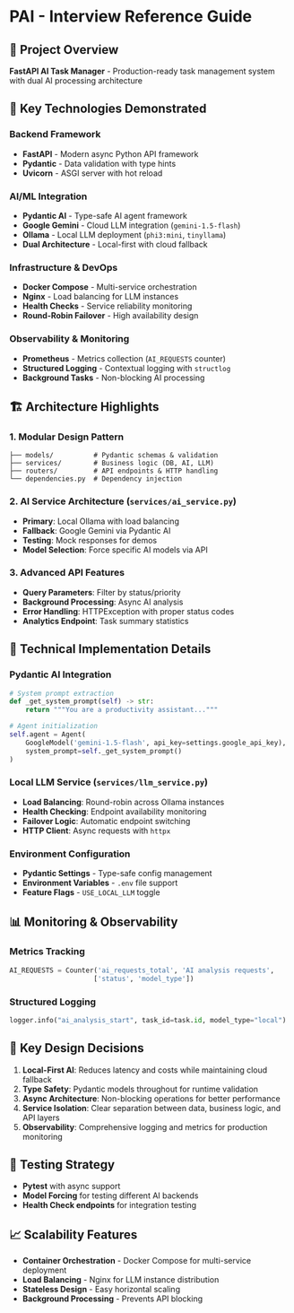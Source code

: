# PAI - Interview Reference Guide

## 🎯 Project Overview
**FastAPI AI Task Manager** - Production-ready task management system with dual AI processing architecture

## 🔧 Key Technologies Demonstrated

### Backend Framework
- **FastAPI** - Modern async Python API framework
- **Pydantic** - Data validation with type hints
- **Uvicorn** - ASGI server with hot reload

### AI/ML Integration
- **Pydantic AI** - Type-safe AI agent framework
- **Google Gemini** - Cloud LLM integration (`gemini-1.5-flash`)
- **Ollama** - Local LLM deployment (`phi3:mini`, `tinyllama`)
- **Dual Architecture** - Local-first with cloud fallback

### Infrastructure & DevOps
- **Docker Compose** - Multi-service orchestration
- **Nginx** - Load balancing for LLM instances
- **Health Checks** - Service reliability monitoring
- **Round-Robin Failover** - High availability design

### Observability & Monitoring
- **Prometheus** - Metrics collection (`AI_REQUESTS` counter)
- **Structured Logging** - Contextual logging with `structlog`
- **Background Tasks** - Non-blocking AI processing

## 🏗 Architecture Highlights

### 1. Modular Design Pattern
```
├── models/          # Pydantic schemas & validation
├── services/        # Business logic (DB, AI, LLM)
├── routers/         # API endpoints & HTTP handling
└── dependencies.py  # Dependency injection
```

### 2. AI Service Architecture (`services/ai_service.py`)
- **Primary**: Local Ollama with load balancing
- **Fallback**: Google Gemini via Pydantic AI
- **Testing**: Mock responses for demos
- **Model Selection**: Force specific AI models via API

### 3. Advanced API Features
- **Query Parameters**: Filter by status/priority
- **Background Processing**: Async AI analysis
- **Error Handling**: HTTPException with proper status codes
- **Analytics Endpoint**: Task summary statistics

## 🚀 Technical Implementation Details

### Pydantic AI Integration
```python
# System prompt extraction
def _get_system_prompt(self) -> str:
    return """You are a productivity assistant..."""

# Agent initialization
self.agent = Agent(
    GoogleModel('gemini-1.5-flash', api_key=settings.google_api_key),
    system_prompt=self._get_system_prompt()
)
```

### Local LLM Service (`services/llm_service.py`)
- **Load Balancing**: Round-robin across Ollama instances
- **Health Checking**: Endpoint availability monitoring
- **Failover Logic**: Automatic endpoint switching
- **HTTP Client**: Async requests with `httpx`

### Environment Configuration
- **Pydantic Settings** - Type-safe config management
- **Environment Variables** - `.env` file support
- **Feature Flags** - `USE_LOCAL_LLM` toggle

## 📊 Monitoring & Observability

### Metrics Tracking
```python
AI_REQUESTS = Counter('ai_requests_total', 'AI analysis requests', 
                     ['status', 'model_type'])
```

### Structured Logging
```python
logger.info("ai_analysis_start", task_id=task.id, model_type="local")
```

## 🔀 Key Design Decisions

1. **Local-First AI**: Reduces latency and costs while maintaining cloud fallback
2. **Type Safety**: Pydantic models throughout for runtime validation
3. **Async Architecture**: Non-blocking operations for better performance
4. **Service Isolation**: Clear separation between data, business logic, and API layers
5. **Observability**: Comprehensive logging and metrics for production monitoring

## 🧪 Testing Strategy
- **Pytest** with async support
- **Model Forcing** for testing different AI backends
- **Health Check endpoints** for integration testing

## 📈 Scalability Features
- **Container Orchestration** - Docker Compose for multi-service deployment
- **Load Balancing** - Nginx for LLM instance distribution
- **Stateless Design** - Easy horizontal scaling
- **Background Processing** - Prevents API blocking